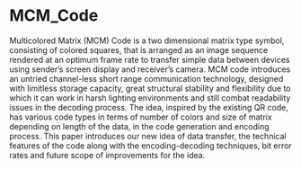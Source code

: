 # MCM_Code
Multicolored Matrix (MCM) Code is a two dimensional matrix type symbol, consisting of colored squares, that is arranged as an image sequence rendered at an optimum frame rate to transfer simple data between devices using sender’s screen display and receiver’s camera. MCM code introduces an untried channel-less short range communication technology, designed with limitless storage capacity, great structural stability and flexibility due to which it can work in harsh lighting environments and still combat readability issues in the decoding process. The idea, inspired by the existing QR code, has various code types in terms of number of colors and size of matrix depending on length of the data, in the code generation and encoding process. This paper introduces our new idea of data transfer, the technical features of the code along with the encoding-decoding techniques, bit error rates and future scope of improvements for the idea.
